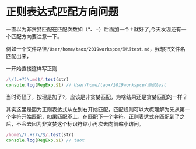 # 正则表达式匹配方向问题

一直以为非贪婪匹配在匹配次数如（*、+）后面加一个`？`就好了,今天发现还有一个匹配方向要注意一下。

例如一个文件路径`/User/home/taox/2019workspce/测试test.md`，我想把文件名匹配出来，

一开始直接这样写正则

```js
/\/(.+?)\.md$/.test(str)
console.log(RegExp.$1) // User/home/taox/2019workspce/测试test
```

当时奇怪了，按理是加了`?`，应该是非贪婪匹配，为啥结果还是贪婪匹配的一样？

其实这里是因为正则表达式从左到右开始匹配，匹配规则可以大概理解为先从第一个字符开始匹配，如果匹配不上，在匹配下一个字符。正则表达式在匹配到了之后，不会去因为非贪婪这个标识符缩小再次去向前缩小访问。

```js
/home\/(.+?)\/$/.test(str)
console.log(RegExp.$1) // taox
```
